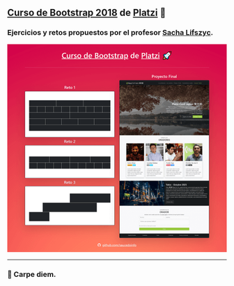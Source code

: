 ## [Curso de Bootstrap 2018](https://platzi.com/clases/bootstrap/) de [Platzi](https://platzi.com/c/saucedo_info/) 🚀


### Ejercicios y retos propuestos por el profesor [Sacha Lifszyc](https://twitter.com/sachalifs).



![bootstrap.png](assets/images/readme/bootstrap.png)

---

### 💪 Carpe diem.